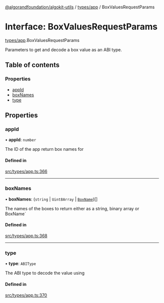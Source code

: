 [@algorandfoundation/algokit-utils](../README.md) / [types/app](../modules/types_app.md) / BoxValuesRequestParams

# Interface: BoxValuesRequestParams

[types/app](../modules/types_app.md).BoxValuesRequestParams

Parameters to get and decode a box value as an ABI type.

## Table of contents

### Properties

- [appId](types_app.BoxValuesRequestParams.md#appid)
- [boxNames](types_app.BoxValuesRequestParams.md#boxnames)
- [type](types_app.BoxValuesRequestParams.md#type)

## Properties

### appId

• **appId**: `number`

The ID of the app return box names for

#### Defined in

[src/types/app.ts:366](https://github.com/algorandfoundation/algokit-utils-ts/blob/main/src/types/app.ts#L366)

___

### boxNames

• **boxNames**: (`string` \| `Uint8Array` \| [`BoxName`](types_app.BoxName.md))[]

The names of the boxes to return either as a string, binary array or BoxName`

#### Defined in

[src/types/app.ts:368](https://github.com/algorandfoundation/algokit-utils-ts/blob/main/src/types/app.ts#L368)

___

### type

• **type**: `ABIType`

The ABI type to decode the value using

#### Defined in

[src/types/app.ts:370](https://github.com/algorandfoundation/algokit-utils-ts/blob/main/src/types/app.ts#L370)
